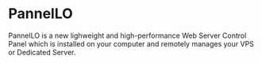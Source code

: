 # PannelLO
PannelLO is a new lighweight and high-performance Web Server Control Panel which is installed on your computer and remotely manages your VPS or Dedicated Server.
